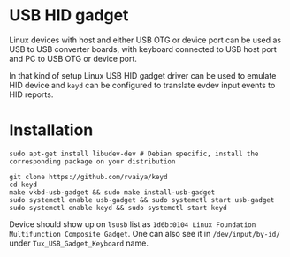 # USB HID gadget

Linux devices with host and either USB OTG or device port can be used as USB to USB converter boards, with keyboard connected to USB host port and PC to USB OTG or device port.

In that kind of setup Linux USB HID gadget driver can be used to emulate HID device and `keyd` can be configured to translate evdev input events to HID reports.


# Installation

    sudo apt-get install libudev-dev # Debian specific, install the corresponding package on your distribution

    git clone https://github.com/rvaiya/keyd
    cd keyd
    make vkbd-usb-gadget && sudo make install-usb-gadget
    sudo systemctl enable usb-gadget && sudo systemctl start usb-gadget
    sudo systemctl enable keyd && sudo systemctl start keyd

Device should show up on `lsusb` list as `1d6b:0104 Linux Foundation Multifunction Composite Gadget`.
One can also see it in `/dev/input/by-id/` under `Tux_USB_Gadget_Keyboard` name.
